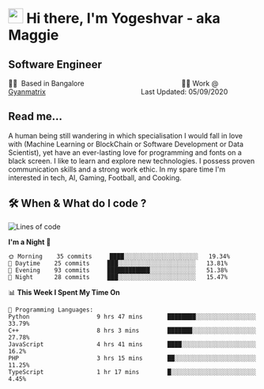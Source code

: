 <h1><img src="https://emojis.slackmojis.com/emojis/images/1531849430/4246/blob-sunglasses.gif?1531849430" width="30"/> Hi there, I'm Yogeshvar - aka Maggie</h1>

## Software Engineer

🏂🏻  Based in Bangalore                                          ​        👨‍💻 Work @ [Gyanmatrix](https://gyanmatrix.com)                                                 Last Updated: 05/09/2020


## Read me...

A human being still wandering in which specialisation I would fall in love with (Machine Learning or BlockChain or Software Development or Data Scientist), yet have an ever-lasting love for programming and fonts on a black screen. I like to learn and explore new technologies. I possess proven communication skills and a strong work ethic. In my spare time I'm interested in tech, AI, Gaming, Football, and Cooking.

## 🛠 When & What do I code ?  

<!--START_SECTION:waka-->
![Lines of code](https://img.shields.io/badge/From%20Hello%20World%20I%27ve%20Written-23.1%20million%20lines%20of%20code-blue)

**I'm a Night 🦉** 

```text
🌞 Morning    35 commits     ████░░░░░░░░░░░░░░░░░░░░░   19.34% 
🌆 Daytime    25 commits     ███░░░░░░░░░░░░░░░░░░░░░░   13.81% 
🌃 Evening    93 commits     ████████████░░░░░░░░░░░░░   51.38% 
🌙 Night      28 commits     ███░░░░░░░░░░░░░░░░░░░░░░   15.47%

```


📊 **This Week I Spent My Time On** 

```text
💬 Programming Languages: 
Python                   9 hrs 47 mins       ████████░░░░░░░░░░░░░░░░░   33.79% 
C++                      8 hrs 3 mins        ███████░░░░░░░░░░░░░░░░░░   27.78% 
JavaScript               4 hrs 41 mins       ████░░░░░░░░░░░░░░░░░░░░░   16.2% 
PHP                      3 hrs 15 mins       ██░░░░░░░░░░░░░░░░░░░░░░░   11.25% 
TypeScript               1 hr 17 mins        █░░░░░░░░░░░░░░░░░░░░░░░░   4.45%

```


<!--END_SECTION:waka-->
